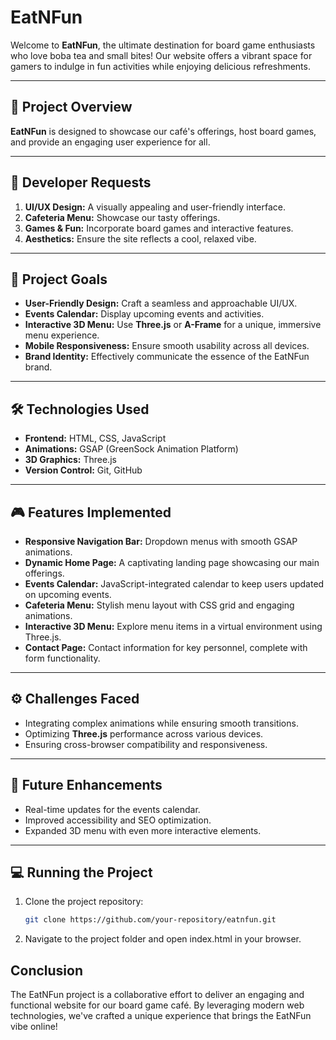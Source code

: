 # EatNFun

Welcome to **EatNFun**, the ultimate destination for board game enthusiasts who love boba tea and small bites! Our website offers a vibrant space for gamers to indulge in fun activities while enjoying delicious refreshments.

---

## 🎯 Project Overview

**EatNFun** is designed to showcase our café's offerings, host board games, and provide an engaging user experience for all.

---

## 🔧 Developer Requests

1. **UI/UX Design:** A visually appealing and user-friendly interface.
2. **Cafeteria Menu:** Showcase our tasty offerings.
3. **Games & Fun:** Incorporate board games and interactive features.
4. **Aesthetics:** Ensure the site reflects a cool, relaxed vibe.

---

## 🚀 Project Goals

- **User-Friendly Design:** Craft a seamless and approachable UI/UX.
- **Events Calendar:** Display upcoming events and activities.
- **Interactive 3D Menu:** Use **Three.js** or **A-Frame** for a unique, immersive menu experience.
- **Mobile Responsiveness:** Ensure smooth usability across all devices.
- **Brand Identity:** Effectively communicate the essence of the EatNFun brand.

---

## 🛠 Technologies Used

- **Frontend:** HTML, CSS, JavaScript
- **Animations:** GSAP (GreenSock Animation Platform)
- **3D Graphics:** Three.js
- **Version Control:** Git, GitHub

---

## 🎮 Features Implemented

- **Responsive Navigation Bar:** Dropdown menus with smooth GSAP animations.
- **Dynamic Home Page:** A captivating landing page showcasing our main offerings.
- **Events Calendar:** JavaScript-integrated calendar to keep users updated on upcoming events.
- **Cafeteria Menu:** Stylish menu layout with CSS grid and engaging animations.
- **Interactive 3D Menu:** Explore menu items in a virtual environment using Three.js.
- **Contact Page:** Contact information for key personnel, complete with form functionality.

---

## ⚙️ Challenges Faced

- Integrating complex animations while ensuring smooth transitions.
- Optimizing **Three.js** performance across various devices.
- Ensuring cross-browser compatibility and responsiveness.

---

## 🌟 Future Enhancements

- Real-time updates for the events calendar.
- Improved accessibility and SEO optimization.
- Expanded 3D menu with even more interactive elements.

---

## 💻 Running the Project

1. Clone the project repository:
   ```bash
   git clone https://github.com/your-repository/eatnfun.git
2. Navigate to the project folder and open index.html in your browser.

## Conclusion
The EatNFun project is a collaborative effort to deliver an engaging and functional website for our board game café. By leveraging modern web technologies, we've crafted a unique experience that brings the EatNFun vibe online!
